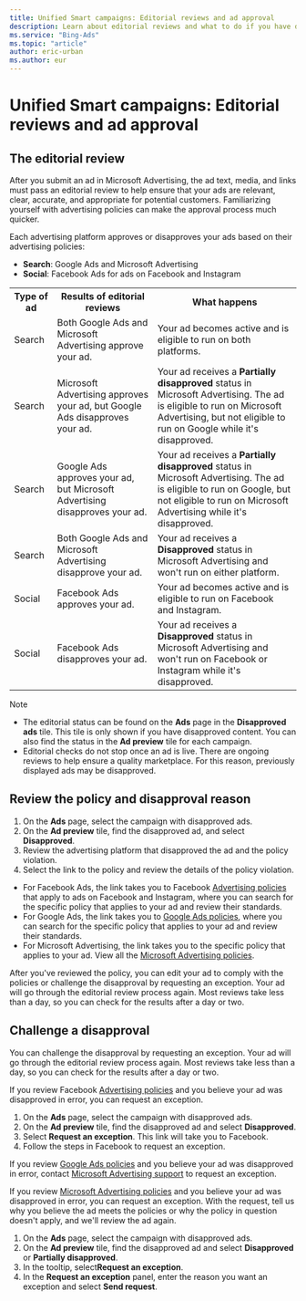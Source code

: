 ```yaml
---
title: Unified Smart campaigns: Editorial reviews and ad approval
description: Learn about editorial reviews and what to do if you have disapproved ads in Microsoft Advertising.
ms.service: "Bing-Ads"
ms.topic: "article"
author: eric-urban
ms.author: eur
---
```


# Unified Smart campaigns: Editorial reviews and ad approval

## The editorial review

After you submit an ad in Microsoft Advertising, the ad text, media, and links must pass an editorial review to help ensure that your ads are relevant, clear, accurate, and appropriate for potential customers. Familiarizing yourself with advertising policies can make the approval process much quicker.

Each advertising platform approves or disapproves your ads based on their advertising policies:

- **Search**: Google Ads and Microsoft Advertising
- **Social**: Facebook Ads for ads on Facebook and Instagram

<table>
  <tr>
    <th style="width:15%" scope="col">Type of ad</th>
    <th style="width:35%" scope="col">Results of editorial reviews</th>
    <th style="width:50%" scope="col">What happens</th>
  </tr>
  <tr>
    <td>Search</td>
    <td>Both Google Ads and Microsoft Advertising approve your ad.</td>
    <td>Your ad becomes active and is eligible to run on both platforms.</td>
  </tr>
  <tr>
    <td>Search</td>
    <td>Microsoft Advertising approves your ad, but Google Ads disapproves your ad.</td>
    <td>
      <para>Your ad receives a <strong>Partially disapproved</strong> status in Microsoft Advertising. The ad is eligible to run on Microsoft Advertising, but not eligible to run on Google while it's disapproved.</para>
    </td>
  </tr>
  <tr>
    <td>Search</td>
    <td>Google Ads approves your ad, but Microsoft Advertising disapproves your ad.</td>
    <td>
      <para>Your ad receives a <strong>Partially disapproved</strong> status in Microsoft Advertising. The ad is eligible to run on Google, but not eligible to run on Microsoft Advertising while it's disapproved.</para>
    </td>
  </tr>
  <tr>
    <td>Search</td>
    <td>Both Google Ads and Microsoft Advertising disapprove your ad.</td>
    <td>Your ad receives a <strong>Disapproved</strong> status in Microsoft Advertising and won't run on either platform.</td>
  </tr>
  <tr>
    <td>Social</td>
    <td>Facebook Ads approves your ad.</td>
    <td>Your ad becomes active and is eligible to run on Facebook and Instagram.</td>
  </tr>
  <tr>
    <td>Social</td>
    <td>Facebook Ads disapproves your ad.</td>
    <td>Your ad receives a <strong>Disapproved</strong> status in Microsoft Advertising and won't run on Facebook or Instagram while it's disapproved.</td>
  </tr>
</table>

> [!NOTE]
> - The editorial status can be found on the **Ads** page in the **Disapproved ads** tile. This tile is only shown if you have disapproved content. You can also find the status in the **Ad preview** tile for each campaign.
> - Editorial checks do not stop once an ad is live. There are ongoing reviews to help ensure a quality marketplace. For this reason, previously displayed ads may be disapproved.

## Review the policy and disapproval reason

1. On the **Ads** page, select the campaign with disapproved ads.
1. On the **Ad preview** tile, find the disapproved ad, and select **Disapproved**.
1. Review the advertising platform that disapproved the ad and the policy violation.
1. Select the link to the policy and review the details of the policy violation.
  - For Facebook Ads, the link takes you to Facebook [Advertising policies](https://go.microsoft.com/fwlink?LinkId=2131968) that apply to ads on Facebook and Instagram, where you can search for the specific policy that applies to your ad and review their standards.
  - For Google Ads, the link takes you to [Google Ads policies](https://go.microsoft.com/fwlink?LinkId=2131967), where you can search for the specific policy that applies to your ad and review their standards.
  - For Microsoft Advertising, the link takes you to the specific policy that applies to your ad. View all the [Microsoft Advertising policies](https://go.microsoft.com/fwlink?LinkId=398341).

After you've reviewed the policy, you can edit your ad to comply with the policies or challenge the disapproval by requesting an exception. Your ad will go through the editorial review process again. Most reviews take less than a day, so you can check for the results after a day or two.

## Challenge a disapproval

You can challenge the disapproval by requesting an exception. Your ad will go through the editorial review process again. Most reviews take less than a day, so you can check for the results after a day or two.

If you review Facebook [Advertising policies](https://go.microsoft.com/fwlink?LinkId=2131968) and you believe your ad was disapproved in error, you can request an exception.

1. On the **Ads** page, select the campaign with disapproved ads.
1. On the **Ad preview** tile, find the disapproved ad and select **Disapproved**.
1. Select **Request an exception**. This link will take you to Facebook.
1. Follow the steps in Facebook to request an exception.

If you review [Google Ads policies](https://go.microsoft.com/fwlink?LinkId=2131967) and you believe your ad was disapproved in error, contact [Microsoft Advertising support](https://go.microsoft.com/fwlink?LinkId=398371) to request an exception.

If you review [Microsoft Advertising policies](https://go.microsoft.com/fwlink?LinkId=398341) and you believe your ad was disapproved in error, you can request an exception. With the request, tell us why you believe the ad meets the policies or why the policy in question doesn't apply, and we'll review the ad again.

1. On the **Ads** page, select the campaign with disapproved ads.
1. On the **Ad preview** tile, find the disapproved ad and select **Disapproved** or **Partially disapproved**.
1. In the tooltip, select**Request an exception**.
1. In the **Request an exception** panel, enter the reason you want an exception and select **Send request**.


